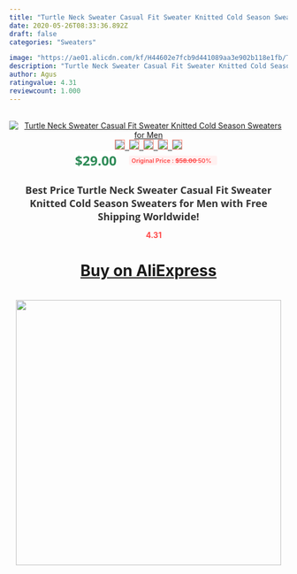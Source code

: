 ```yaml
---
title: "Turtle Neck Sweater Casual Fit Sweater Knitted Cold Season Sweaters for Men"
date: 2020-05-26T08:33:36.892Z
draft: false
categories: "Sweaters"

image: "https://ae01.alicdn.com/kf/H44602e7fcb9d441089aa3e902b118e1fb/Turtle-Neck-Sweater-Casual-Fit-Sweater-Knitted-Cold-Season-Sweaters-for-Men.jpg"
description: "Turtle Neck Sweater Casual Fit Sweater Knitted Cold Season Sweaters for Men"
author: Agus
ratingvalue: 4.31
reviewcount: 1.000
---
```

<br>
<div style="text-align: center;">
<a href="https://s.click.aliexpress.com/e/_AU1nsh" target="_blank" rel="nofollow noopener noreferrer"><img alt="Turtle Neck Sweater Casual Fit Sweater Knitted Cold Season Sweaters for Men" class="magnifier-image" src="https://ae01.alicdn.com/kf/H44602e7fcb9d441089aa3e902b118e1fb/Turtle-Neck-Sweater-Casual-Fit-Sweater-Knitted-Cold-Season-Sweaters-for-Men.jpg_640x640.jpg">
<br>
<img style="border:1px solid salmon" src="https://ae01.alicdn.com/kf/H44602e7fcb9d441089aa3e902b118e1fb/Turtle-Neck-Sweater-Casual-Fit-Sweater-Knitted-Cold-Season-Sweaters-for-Men.jpg_120x120.jpg">&nbsp;&nbsp;<img style="border:1px solid salmon" src="https://ae01.alicdn.com/kf/H16ee32d71b5b4fce92672e989c4ae498m/Turtle-Neck-Sweater-Casual-Fit-Sweater-Knitted-Cold-Season-Sweaters-for-Men.jpg_120x120.jpg">&nbsp;&nbsp;<img style="border:1px solid salmon" src="https://ae01.alicdn.com/kf/H9b0d8d03da744a14a393f2588c5506662/Turtle-Neck-Sweater-Casual-Fit-Sweater-Knitted-Cold-Season-Sweaters-for-Men.jpg_120x120.jpg">&nbsp;&nbsp;<img style="border:1px solid salmon" src="https://ae01.alicdn.com/kf/H8a68c3327991435fb8fd38be2520187dF/Turtle-Neck-Sweater-Casual-Fit-Sweater-Knitted-Cold-Season-Sweaters-for-Men.jpg_120x120.jpg">&nbsp;&nbsp;<img style="border:1px solid salmon" src="https://ae01.alicdn.com/kf/H802f2317ca0d456182aab6efffeb4a03v/Turtle-Neck-Sweater-Casual-Fit-Sweater-Knitted-Cold-Season-Sweaters-for-Men.jpg_120x120.jpg"></a></div><br0>
<div style="text-align: center;"><span style="background-color: white; border: 0px; box-sizing: border-box; color: seagreen; display: inline-block; font-family: &quot;open sans&quot; , &quot;arial&quot; , &quot;helvetica&quot; , sans-serif , &quot;heiti&quot;; font-size: 24px; font-stretch: inherit; font-weight: 700; line-height: inherit; margin: 0px 10px 0px 0px; padding: 0px; vertical-align: middle;">$29.00 </span>
<span style="background: rgb(255 , 241 , 241); border-radius: 3px; border: 0px; box-sizing: border-box; color: #ff4747; display: inline-block; font-family: inherit; font-size: 12px; font-stretch: inherit; font-style: inherit; font-variant: inherit; font-weight: 600; line-height: inherit; margin: 0px; padding: 2px 5px; transform: scale(0.9); vertical-align: middle;">Original Price : <b style="text-decoration: line-through;">$58.00 </b> 50%&nbsp;&nbsp;</span></div>
<h1 style="color: #333333; display: inline-block; font-family: &quot;open sans&quot; , &quot;arial&quot; , &quot;helvetica&quot; , sans-serif , &quot;heiti&quot;; font-size: 18px; font-stretch: inherit; font-weight: 700; text-align: center;">Best Price Turtle Neck Sweater Casual Fit Sweater Knitted Cold Season Sweaters for Men with Free Shipping Worldwide!</h1>
<div style="color: #ff4747; text-align: center;">
<img src="https://4.bp.blogspot.com/-M0ZcTcb-5uY/XleCXlxnR4I/AAAAAAAAAEc/OrjgMkXV1oMQFaCRZj5HQwOCBcu3w1FegCPcBGAYYCw/s1600/star.png" style="height: 15px;">&nbsp;<b>4.31</b></div>
<div class="button_cont" align="center"><a class="buynow_a" href="https://s.click.aliexpress.com/e/_AU1nsh" target="_blank" rel="nofollow noopener noreferrer"><H1>Buy on AliExpress</H1></a></div><br>
<div class="separator" style="clear: both; text-align: center;">
<img src="https://lh3.googleusercontent.com/-pTy5HemUv9M/XlePHvY0dAI/AAAAAAAAAE4/0nX5iRUoIWY8eMW9Dpxeirr157OZliDIgCLcBGAsYHQ/s1600/badge.gif" width="480">
</div>
